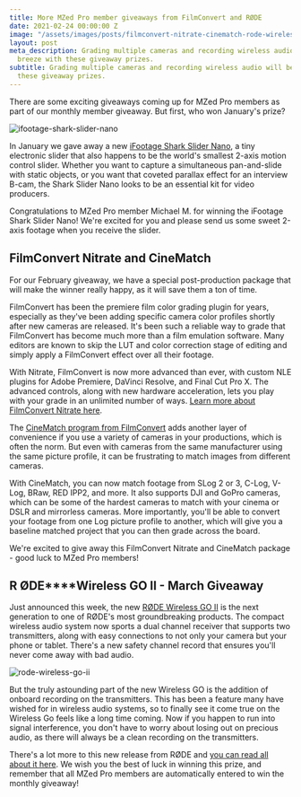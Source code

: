 ```yaml
---
title: More MZed Pro member giveaways from FilmConvert and RØDE
date: 2021-02-24 00:00:00 Z
image: "/assets/images/posts/filmconvert-nitrate-cinematch-rode-wireless-go-hero.jpg"
layout: post
meta_description: Grading multiple cameras and recording wireless audio will be a
  breeze with these giveaway prizes.
subtitle: Grading multiple cameras and recording wireless audio will be a breeze with
  these giveaway prizes.
---
```


There are some exciting giveaways coming up for MZed Pro members as part of our monthly member giveaway. But first, who won January's prize?

![ifootage-shark-slider-nano](https://mzed-cdn1.sfo2.cdn.digitaloceanspaces.com/images/news/ifootage-shark-slider-nano.jpg)

In January we gave away a new [iFootage Shark Slider Nano](http://www.ifootagegear.com/products/shark-slider-nano), a tiny electronic slider that also happens to be the world's smallest 2-axis motion control slider. Whether you want to capture a simultaneous pan-and-slide with static objects, or you want that coveted parallax effect for an interview B-cam, the Shark Slider Nano looks to be an essential kit for video producers.

Congratulations to MZed Pro member Michael M. for winning the iFootage Shark Slider Nano! We're excited for you and please send us some sweet 2-axis footage when you receive the slider.

## **FilmConvert Nitrate and CineMatch**

For our February giveaway, we have a special post-production package that will make the winner really happy, as it will save them a ton of time. 

 

FilmConvert has been the premiere film color grading plugin for years, especially as they've been adding specific camera color profiles shortly after new cameras are released. It's been such a reliable way to grade that FilmConvert has become much more than a film emulation software. Many editors are known to skip the LUT and color correction stage of editing and simply apply a FilmConvert effect over all their footage.

With Nitrate, FilmConvert is now more advanced than ever, with custom NLE plugins for Adobe Premiere, DaVinci Resolve, and Final Cut Pro X. The advanced controls, along with new hardware acceleration, lets you play with your grade in an unlimited number of ways. [Learn more about FilmConvert Nitrate here](https://www.filmconvert.com/nitrate).

 

 

The [CineMatch program from FilmConvert](https://www.cinematch.com) adds another layer of convenience if you use a variety of cameras in your productions, which is often the norm. But even with cameras from the same manufacturer using the same picture profile, it can be frustrating to match images from different cameras. 

With CineMatch, you can now match footage from SLog 2 or 3, C-Log, V-Log, BRaw, RED IPP2, and more. It also supports DJI and GoPro cameras, which can be some of the hardest cameras to match with your cinema or DSLR and mirrorless cameras. More importantly, you'll be able to convert your footage from one Log picture profile to another, which will give you a baseline matched project that you can then grade across the board. 

We're excited to give away this FilmConvert Nitrate and CineMatch package - good luck to MZed Pro members!

## **R ØDE****Wireless GO II - March Giveaway**

Just announced this week, the new [RØDE Wireless GO II](https://bhpho.to/3uqPUvu) is the next generation to one of RØDE's most groundbreaking products. The compact wireless audio system now sports a dual channel receiver that supports two transmitters, along with easy connections to not only your camera but your phone or tablet. There's a new safety channel record that ensures you'll never come away with bad audio.

![rode-wireless-go-ii](https://mzed-cdn1.sfo2.cdn.digitaloceanspaces.com/images/news/rode-wireless-go-ii.jpg)

But the truly astounding part of the new Wireless GO is the addition of onboard recording on the transmitters. This has been a feature many have wished for in wireless audio systems, so to finally see it come true on the Wireless Go feels like a long time coming. Now if you happen to run into signal interference, you don't have to worry about losing out on precious audio, as there will always be a clean recording on the transmitters.

There's a lot more to this new release from RØDE and [you can read all about it here](https://bhpho.to/37FQzPO). We wish you the best of luck in winning this prize, and remember that all MZed Pro members are automatically entered to win the monthly giveaway!